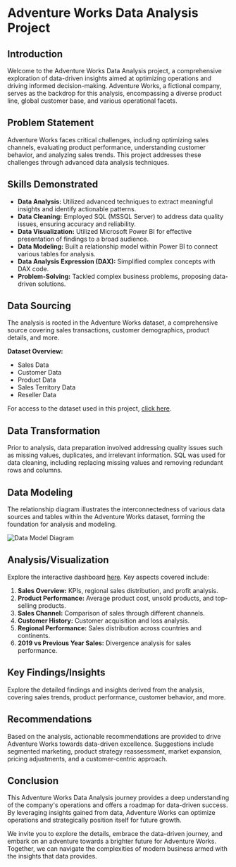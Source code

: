 
# Adventure Works Data Analysis Project

## Introduction

Welcome to the Adventure Works Data Analysis project, a comprehensive exploration of data-driven insights aimed at optimizing operations and driving informed decision-making. Adventure Works, a fictional company, serves as the backdrop for this analysis, encompassing a diverse product line, global customer base, and various operational facets.

## Problem Statement

Adventure Works faces critical challenges, including optimizing sales channels, evaluating product performance, understanding customer behavior, and analyzing sales trends. This project addresses these challenges through advanced data analysis techniques.

## Skills Demonstrated

- **Data Analysis:** Utilized advanced techniques to extract meaningful insights and identify actionable patterns.
- **Data Cleaning:** Employed SQL (MSSQL Server) to address data quality issues, ensuring accuracy and reliability.
- **Data Visualization:** Utilized Microsoft Power BI for effective presentation of findings to a broad audience.
- **Data Modeling:** Built a relationship model within Power BI to connect various tables for analysis.
- **Data Analysis Expression (DAX):** Simplified complex concepts with DAX code.
- **Problem-Solving:** Tackled complex business problems, proposing data-driven solutions.

## Data Sourcing

The analysis is rooted in the Adventure Works dataset, a comprehensive source covering sales transactions, customer demographics, product details, and more.

**Dataset Overview:**
- Sales Data
- Customer Data
- Product Data
- Sales Territory Data
- Reseller Data

For access to the dataset used in this project, [click here](link_to_dataset).

## Data Transformation

Prior to analysis, data preparation involved addressing quality issues such as missing values, duplicates, and irrelevant information. SQL was used for data cleaning, including replacing missing values and removing redundant rows and columns.

## Data Modeling

The relationship diagram illustrates the interconnectedness of various data sources and tables within the Adventure Works dataset, forming the foundation for analysis and modeling.

![Data Model Diagram](link_to_data_model_diagram)

## Analysis/Visualization

Explore the interactive dashboard [here](link_to_dashboard). Key aspects covered include:

1. **Sales Overview:** KPIs, regional sales distribution, and profit analysis.
2. **Product Performance:** Average product cost, unsold products, and top-selling products.
3. **Sales Channel:** Comparison of sales through different channels.
4. **Customer History:** Customer acquisition and loss analysis.
5. **Regional Performance:** Sales distribution across countries and continents.
6. **2019 vs Previous Year Sales:** Divergence analysis for sales performance.

## Key Findings/Insights

Explore the detailed findings and insights derived from the analysis, covering sales trends, product performance, customer behavior, and more.

## Recommendations

Based on the analysis, actionable recommendations are provided to drive Adventure Works towards data-driven excellence. Suggestions include segmented marketing, product strategy reassessment, market expansion, pricing adjustments, and a customer-centric approach.

## Conclusion

This Adventure Works Data Analysis journey provides a deep understanding of the company's operations and offers a roadmap for data-driven success. By leveraging insights gained from data, Adventure Works can optimize operations and strategically position itself for future growth.

We invite you to explore the details, embrace the data-driven journey, and embark on an adventure towards a brighter future for Adventure Works. Together, we can navigate the complexities of modern business armed with the insights that data provides.
